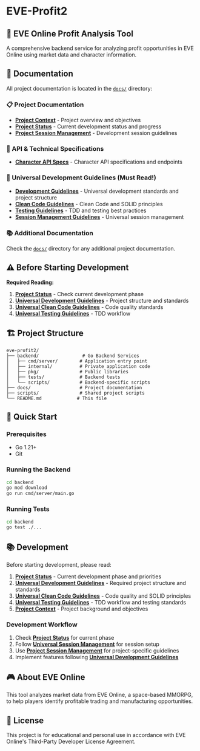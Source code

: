 # EVE-Profit2

## 🚀 EVE Online Profit Analysis Tool

A comprehensive backend service for analyzing profit opportunities in EVE Online using market data and character information.

## 📖 Documentation

All project documentation is located in the [`docs/`](./docs/) directory:

### 📋 Project Documentation
- **[Project Context](./docs/PROJECT_CONTEXT.md)** - Project overview and objectives
- **[Project Status](./docs/PROJECT_STATUS.md)** - Current development status and progress
- **[Project Session Management](./docs/PROJECT_SESSION_MANAGEMENT.md)** - Development session guidelines

### 🔧 API & Technical Specifications  
- **[Character API Specs](./docs/CHARACTER_API_SPECS.md)** - Character API specifications and endpoints

### 🎯 Universal Development Guidelines (Must Read!)
- **[Development Guidelines](./docs/UNIVERSAL_DEVELOPMENT_GUIDELINES.md)** - Universal development standards and project structure
- **[Clean Code Guidelines](./docs/UNIVERSAL_CLEAN_CODE_GUIDELINES.md)** - Clean Code and SOLID principles
- **[Testing Guidelines](./docs/UNIVERSAL_TESTING_GUIDELINES.md)** - TDD and testing best practices
- **[Session Management Guidelines](./docs/UNIVERSAL_SESSION_MANAGEMENT_GUIDELINES.md)** - Universal session management

### 📚 Additional Documentation
Check the [`docs/`](./docs/) directory for any additional project documentation.

## ⚠️ Before Starting Development

**Required Reading:**
1. **[Project Status](./docs/PROJECT_STATUS.md)** - Check current development phase
2. **[Universal Development Guidelines](./docs/UNIVERSAL_DEVELOPMENT_GUIDELINES.md)** - Project structure and standards
3. **[Universal Clean Code Guidelines](./docs/UNIVERSAL_CLEAN_CODE_GUIDELINES.md)** - Code quality standards
4. **[Universal Testing Guidelines](./docs/UNIVERSAL_TESTING_GUIDELINES.md)** - TDD workflow

## 🏗️ Project Structure

```
eve-profit2/
├── backend/                # Go Backend Services
│   ├── cmd/server/        # Application entry point
│   ├── internal/          # Private application code
│   ├── pkg/               # Public libraries
│   ├── tests/             # Backend tests
│   └── scripts/           # Backend-specific scripts
├── docs/                  # Project documentation
├── scripts/               # Shared project scripts
└── README.md             # This file
```

## 🚀 Quick Start

### Prerequisites
- Go 1.21+
- Git

### Running the Backend
```bash
cd backend
go mod download
go run cmd/server/main.go
```

### Running Tests
```bash
cd backend
go test ./...
```

## 📚 Development

Before starting development, please read:
1. **[Project Status](./docs/PROJECT_STATUS.md)** - Current development phase and priorities
2. **[Universal Development Guidelines](./docs/UNIVERSAL_DEVELOPMENT_GUIDELINES.md)** - Required project structure and standards
3. **[Universal Clean Code Guidelines](./docs/UNIVERSAL_CLEAN_CODE_GUIDELINES.md)** - Code quality and SOLID principles
4. **[Universal Testing Guidelines](./docs/UNIVERSAL_TESTING_GUIDELINES.md)** - TDD workflow and testing standards
5. **[Project Context](./docs/PROJECT_CONTEXT.md)** - Project background and objectives

### Development Workflow
1. Check **[Project Status](./docs/PROJECT_STATUS.md)** for current phase
2. Follow **[Universal Session Management](./docs/UNIVERSAL_SESSION_MANAGEMENT_GUIDELINES.md)** for session setup
3. Use **[Project Session Management](./docs/PROJECT_SESSION_MANAGEMENT.md)** for project-specific guidelines
4. Implement features following **[Universal Development Guidelines](./docs/UNIVERSAL_DEVELOPMENT_GUIDELINES.md)**

## 🎮 About EVE Online

This tool analyzes market data from EVE Online, a space-based MMORPG, to help players identify profitable trading and manufacturing opportunities.

## 📄 License

This project is for educational and personal use in accordance with EVE Online's Third-Party Developer License Agreement.
